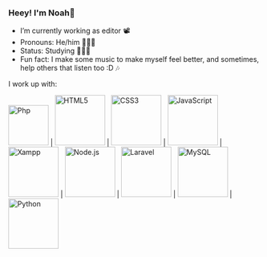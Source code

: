 ### Heey! I'm Noah🌱


- I’m currently working as editor 📽
- Pronouns: He/him 👨🏻‍🎤
- Status: Studying 👨🏼‍💻
- Fun fact: I make some music to make myself feel better, and sometimes, help others that listen too :D 🎶

I work up with:

<img title="Php" alt="Php" height="80px" witdh="50px" src="https://upload.wikimedia.org/wikipedia/commons/thumb/2/27/PHP-logo.svg/640px-PHP-logo.svg.png" /> | <img title="HTML5" alt="HTML5" height="100px" witdh="50px" src="https://upload.wikimedia.org/wikipedia/commons/thumb/6/61/HTML5_logo_and_wordmark.svg/640px-HTML5_logo_and_wordmark.svg.png" /> | <img title="CSS3" alt="CSS3" height="100px" witdh="50px" src="https://upload.wikimedia.org/wikipedia/commons/thumb/d/d5/CSS3_logo_and_wordmark.svg/640px-CSS3_logo_and_wordmark.svg.png" /> | <img title="JavaScript" alt="JavaScript" height="100px" witdh="50px" src="https://upload.wikimedia.org/wikipedia/commons/thumb/6/6a/JavaScript-logo.png/640px-JavaScript-logo.png" /> | <img title="Xampp" alt="Xampp" height="100px" witdh="50px" src="https://seeklogo.com/images/X/xampp-logo-1C1A9E3689-seeklogo.com.png" /> | <img title="Node.js" alt="Node.js" src="http://cdn.onlinewebfonts.com/svg/img_189697.png" height="100px" witdh="50px" /> | <img title="Laravel" alt="Laravel" src="https://pbs.twimg.com/profile_images/1163911054788833282/AcA2LnWL_400x400.jpg" height="100px" witdh="50px" /> | <img title="MySQL" alt="MySQL" height="100p" witdh="50px" src="https://www.freepnglogos.com/uploads/logo-mysql-png/logo-mysql-mysql-logo-png-images-are-download-crazypng-21.png" /> | <img Title="Python" alt="Python" height="100px" witdh="50px" src="https://i.pinimg.com/736x/2f/9c/11/2f9c11f9e55efbf1791f12c06d60729b.jpg" />
